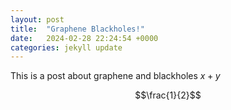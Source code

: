 ```yaml
---
layout: post
title:  "Graphene Blackholes!"
date:   2024-02-28 22:24:54 +0000
categories: jekyll update
---
```


<script type="text/javascript" async
  src="https://cdnjs.cloudflare.com/ajax/libs/mathjax/2.7.5/MathJax.js?config=TeX-MML-AM_CHTML">
</script>

This is a post about graphene and blackholes $x+y$

$$\frac{1}{2}$$
